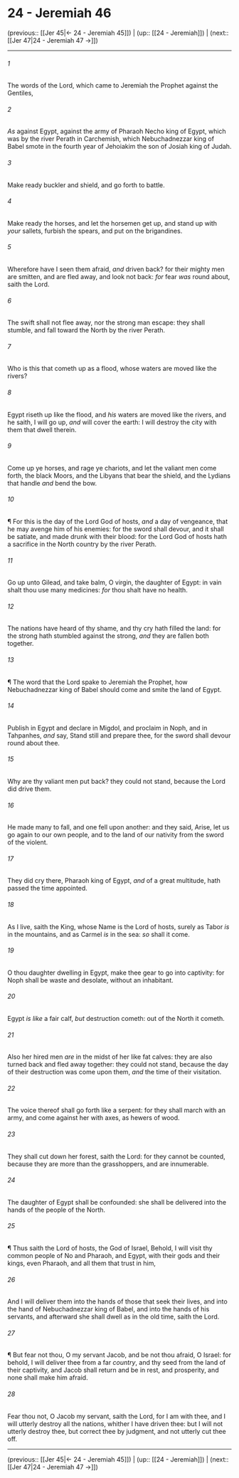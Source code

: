 # 24 - Jeremiah 46

(previous:: [[Jer 45|← 24 - Jeremiah 45]]) | (up:: [[24 - Jeremiah]]) | (next:: [[Jer 47|24 - Jeremiah 47 →]])

***


###### 1 
The words of the Lord, which came to Jeremiah the Prophet against the Gentiles, 

###### 2 
_As_ against Egypt, against the army of Pharaoh Necho king of Egypt, which was by the river Perath in Carchemish, which Nebuchadnezzar king of Babel smote in the fourth year of Jehoiakim the son of Josiah king of Judah. 

###### 3 
Make ready buckler and shield, and go forth to battle. 

###### 4 
Make ready the horses, and let the horsemen get up, and stand up with _your_ sallets, furbish the spears, and put on the brigandines. 

###### 5 
Wherefore have I seen them afraid, _and_ driven back? for their mighty men are smitten, and are fled away, and look not back: _for_ fear _was_ round about, saith the Lord. 

###### 6 
The swift shall not flee away, nor the strong man escape: they shall stumble, and fall toward the North by the river Perath. 

###### 7 
Who is this that cometh up as a flood, whose waters are moved like the rivers? 

###### 8 
Egypt riseth up like the flood, and _his_ waters are moved like the rivers, and he saith, I will go up, _and_ will cover the earth: I will destroy the city with them that dwell therein. 

###### 9 
Come up ye horses, and rage ye chariots, and let the valiant men come forth, the black Moors, and the Libyans that bear the shield, and the Lydians that handle _and_ bend the bow. 

###### 10 
¶ For this is the day of the Lord God of hosts, _and_ a day of vengeance, that he may avenge him of his enemies: for the sword shall devour, and it shall be satiate, and made drunk with their blood: for the Lord God of hosts hath a sacrifice in the North country by the river Perath. 

###### 11 
Go up unto Gilead, and take balm, O virgin, the daughter of Egypt: in vain shalt thou use many medicines: _for_ thou shalt have no health. 

###### 12 
The nations have heard of thy shame, and thy cry hath filled the land: for the strong hath stumbled against the strong, _and_ they are fallen both together. 

###### 13 
¶ The word that the Lord spake to Jeremiah the Prophet, how Nebuchadnezzar king of Babel should come and smite the land of Egypt. 

###### 14 
Publish in Egypt and declare in Migdol, and proclaim in Noph, and in Tahpanhes, _and_ say, Stand still and prepare thee, for the sword shall devour round about thee. 

###### 15 
Why are thy valiant men put back? they could not stand, because the Lord did drive them. 

###### 16 
He made many to fall, and one fell upon another: and they said, Arise, let us go again to our own people, and to the land of our nativity from the sword of the violent. 

###### 17 
They did cry there, Pharaoh king of Egypt, _and_ of a great multitude, hath passed the time appointed. 

###### 18 
As I live, saith the King, whose Name is the Lord of hosts, surely as Tabor _is_ in the mountains, and as Carmel _is_ in the sea: _so_ shall it come. 

###### 19 
O thou daughter dwelling in Egypt, make thee gear to go into captivity: for Noph shall be waste and desolate, without an inhabitant. 

###### 20 
Egypt _is like_ a fair calf, _but_ destruction cometh: out of the North it cometh. 

###### 21 
Also her hired men _are_ in the midst of her like fat calves: they are also turned back and fled away together: they could not stand, because the day of their destruction was come upon them, _and_ the time of their visitation. 

###### 22 
The voice thereof shall go forth like a serpent: for they shall march with an army, and come against her with axes, as hewers of wood. 

###### 23 
They shall cut down her forest, saith the Lord: for they cannot be counted, because they are more than the grasshoppers, and are innumerable. 

###### 24 
The daughter of Egypt shall be confounded: she shall be delivered into the hands of the people of the North. 

###### 25 
¶ Thus saith the Lord of hosts, the God of Israel, Behold, I will visit thy common people of No and Pharaoh, and Egypt, with their gods and their kings, even Pharaoh, and all them that trust in him, 

###### 26 
And I will deliver them into the hands of those that seek their lives, and into the hand of Nebuchadnezzar king of Babel, and into the hands of his servants, and afterward she shall dwell as in the old time, saith the Lord. 

###### 27 
¶ But fear not thou, O my servant Jacob, and be not thou afraid, O Israel: for behold, I will deliver thee from a far _country_, and thy seed from the land of their captivity, and Jacob shall return and be in rest, and prosperity, and none shall make him afraid. 

###### 28 
Fear thou not, O Jacob my servant, saith the Lord, for I am with thee, and I will utterly destroy all the nations, whither I have driven thee: but I will not utterly destroy thee, but correct thee by judgment, and not utterly cut thee off.

***

(previous:: [[Jer 45|← 24 - Jeremiah 45]]) | (up:: [[24 - Jeremiah]]) | (next:: [[Jer 47|24 - Jeremiah 47 →]])
